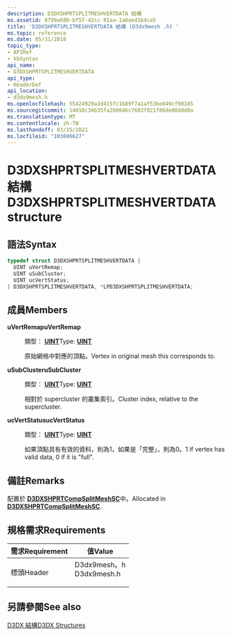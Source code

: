 ```yaml
---
description: D3DXSHPRTSPLITMESHVERTDATA 結構
ms.assetid: 8799a680-bf5f-42cc-91aa-1a6aed164ca5
title: 'D3DXSHPRTSPLITMESHVERTDATA 結構 (D3dx9mesh .h) '
ms.topic: reference
ms.date: 05/31/2018
topic_type:
- APIRef
- kbSyntax
api_name:
- D3DXSHPRTSPLITMESHVERTDATA
api_type:
- HeaderDef
api_location:
- d3dx9mesh.h
ms.openlocfilehash: 55424929a3d415fc1b89f7a1af53be849cf90185
ms.sourcegitcommit: 14010c34b35fa268046c7683f021f86de08ddd0a
ms.translationtype: MT
ms.contentlocale: zh-TW
ms.lasthandoff: 03/15/2021
ms.locfileid: "103696627"
---
```

# <a name="d3dxshprtsplitmeshvertdata-structure"></a><span data-ttu-id="2f0bc-103">D3DXSHPRTSPLITMESHVERTDATA 結構</span><span class="sxs-lookup"><span data-stu-id="2f0bc-103">D3DXSHPRTSPLITMESHVERTDATA structure</span></span>

## <a name="syntax"></a><span data-ttu-id="2f0bc-104">語法</span><span class="sxs-lookup"><span data-stu-id="2f0bc-104">Syntax</span></span>


```C++
typedef struct D3DXSHPRTSPLITMESHVERTDATA {
  UINT uVertRemap;
  UINT uSubCluster;
  UINT ucVertStatus;
} D3DXSHPRTSPLITMESHVERTDATA, *LPD3DXSHPRTSPLITMESHVERTDATA;
```



## <a name="members"></a><span data-ttu-id="2f0bc-105">成員</span><span class="sxs-lookup"><span data-stu-id="2f0bc-105">Members</span></span>

<dl> <dt>

<span data-ttu-id="2f0bc-106">**uVertRemap**</span><span class="sxs-lookup"><span data-stu-id="2f0bc-106">**uVertRemap**</span></span>
</dt> <dd>

<span data-ttu-id="2f0bc-107">類型： **[ **UINT**](../winprog/windows-data-types.md)**</span><span class="sxs-lookup"><span data-stu-id="2f0bc-107">Type: **[**UINT**](../winprog/windows-data-types.md)**</span></span>

</dd> <dd>

<span data-ttu-id="2f0bc-108">原始網格中對應的頂點。</span><span class="sxs-lookup"><span data-stu-id="2f0bc-108">Vertex in original mesh this corresponds to.</span></span>

</dd> <dt>

<span data-ttu-id="2f0bc-109">**uSubCluster**</span><span class="sxs-lookup"><span data-stu-id="2f0bc-109">**uSubCluster**</span></span>
</dt> <dd>

<span data-ttu-id="2f0bc-110">類型： **[ **UINT**](../winprog/windows-data-types.md)**</span><span class="sxs-lookup"><span data-stu-id="2f0bc-110">Type: **[**UINT**](../winprog/windows-data-types.md)**</span></span>

</dd> <dd>

<span data-ttu-id="2f0bc-111">相對於 supercluster 的叢集索引。</span><span class="sxs-lookup"><span data-stu-id="2f0bc-111">Cluster index, relative to the supercluster.</span></span>

</dd> <dt>

<span data-ttu-id="2f0bc-112">**ucVertStatus**</span><span class="sxs-lookup"><span data-stu-id="2f0bc-112">**ucVertStatus**</span></span>
</dt> <dd>

<span data-ttu-id="2f0bc-113">類型： **[ **UINT**](../winprog/windows-data-types.md)**</span><span class="sxs-lookup"><span data-stu-id="2f0bc-113">Type: **[**UINT**](../winprog/windows-data-types.md)**</span></span>

</dd> <dd>

<span data-ttu-id="2f0bc-114">如果頂點具有有效的資料，則為1，如果是「完整」，則為0。</span><span class="sxs-lookup"><span data-stu-id="2f0bc-114">1 if vertex has valid data, 0 if it is "full".</span></span>

</dd> </dl>

## <a name="remarks"></a><span data-ttu-id="2f0bc-115">備註</span><span class="sxs-lookup"><span data-stu-id="2f0bc-115">Remarks</span></span>

<span data-ttu-id="2f0bc-116">配置於 [**D3DXSHPRTCompSplitMeshSC**](d3dxshprtcompsplitmeshsc.md)中。</span><span class="sxs-lookup"><span data-stu-id="2f0bc-116">Allocated in [**D3DXSHPRTCompSplitMeshSC**](d3dxshprtcompsplitmeshsc.md).</span></span>

## <a name="requirements"></a><span data-ttu-id="2f0bc-117">規格需求</span><span class="sxs-lookup"><span data-stu-id="2f0bc-117">Requirements</span></span>



| <span data-ttu-id="2f0bc-118">需求</span><span class="sxs-lookup"><span data-stu-id="2f0bc-118">Requirement</span></span> | <span data-ttu-id="2f0bc-119">值</span><span class="sxs-lookup"><span data-stu-id="2f0bc-119">Value</span></span> |
|-------------------|----------------------------------------------------------------------------------------|
| <span data-ttu-id="2f0bc-120">標頭</span><span class="sxs-lookup"><span data-stu-id="2f0bc-120">Header</span></span><br/> | <dl> <span data-ttu-id="2f0bc-121"><dt>D3dx9mesh。h</dt></span><span class="sxs-lookup"><span data-stu-id="2f0bc-121"><dt>D3dx9mesh.h</dt></span></span> </dl> |



## <a name="see-also"></a><span data-ttu-id="2f0bc-122">另請參閱</span><span class="sxs-lookup"><span data-stu-id="2f0bc-122">See also</span></span>

<dl> <dt>

[<span data-ttu-id="2f0bc-123">D3DX 結構</span><span class="sxs-lookup"><span data-stu-id="2f0bc-123">D3DX Structures</span></span>](dx9-graphics-reference-d3dx-structures.md)
</dt> </dl>

 

 

